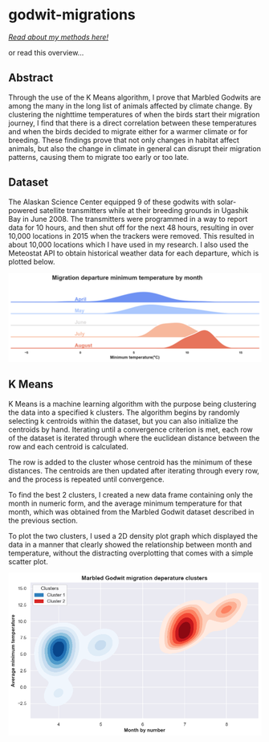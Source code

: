 # godwit-migrations

*[Read about my methods here!](https://github.com/bellalongo/godwit-migrations/blob/main/bellaLongo_finalPaper.pdf)*

or read this overview...

## Abstract
Through the use of the K Means algorithm, I prove that Marbled Godwits are among the many in the long list of animals affected by climate change. By clustering the nighttime temperatures of when the birds start their migration journey, I find that there is a direct correlation between these temperatures and when the birds decided to migrate either for a warmer climate or for breeding. These findings prove that not only changes in habitat affect animals, but also the change in climate in general can disrupt their migration patterns, causing them to migrate too early or too late.


## Dataset
The Alaskan Science Center equipped 9 of these godwits with solar-powered satellite transmitters while at their breeding grounds in Ugashik Bay in June 2008. The transmitters were programmed in a way to report data for 10 hours, and then shut off for the next 48 hours, resulting in over 10,000 locations in 2015 when the trackers were removed. This resulted in about 10,000 locations which I have used in my research. I also used the Meteostat API to obtain historical weather data for each departure, which is plotted below. 

![min_temp_plot](https://github.com/bellalongo/godwit-migrations/blob/main/plots/min_temp_plot.png?raw=true)

## K Means
K Means is a machine learning algorithm with the purpose being clustering the data into a specified k clusters. The algorithm begins by randomly selecting k centroids within the dataset, but you can also initialize the centroids by hand. Iterating until a convergence criterion is met, each row of the dataset is iterated through where the euclidean distance between the row and each centroid is calculated. 

The row is added to the cluster whose centroid has the minimum of these distances. The centroids are then updated after iterating through every row, and the process is repeated until convergence. 

To find the best 2 clusters, I created a new data frame containing only the month in numeric form, and the average minimum temperature for that month, which was obtained from the Marbled Godwit dataset described in the previous section. 

To plot the two clusters, I used a 2D density plot graph which displayed the data in a manner that clearly showed the relationship between month and temperature, without the distracting overplotting that comes with a simple scatter plot. 

![min_temp_plot](https://github.com/bellalongo/godwit-migrations/blob/main/plots/kmeans.png?raw=true)

